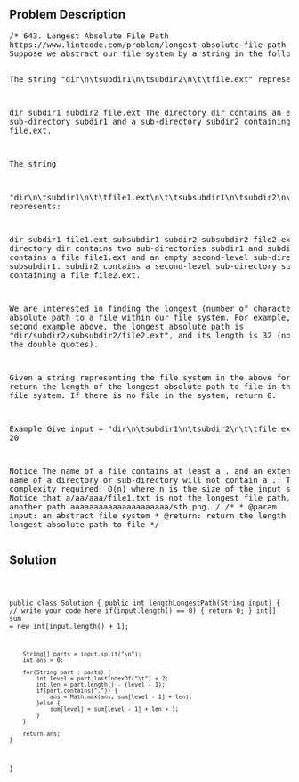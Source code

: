 <!--
<style>
  body { font-family: Arial, sans-serif; }
  .container { max-width: 100%; margin: 0 auto; padding: 10px; }
  .comment-block { background-color: #f9f9f9; padding: 10px; border-left: 5px solid #ccc; max-width: 200px; margin: 20px auto; overflow-wrap: break-word; white-space: pre-wrap; }
  .code-block { background-color: #f4f4f4; padding: 10px; border: 1px solid #ddd; max-width: 50%; margin: 20px auto; overflow-wrap: break-word; white-space: pre-wrap; }
</style>
-->

<div class='container'>
<h2>Problem Description</h2>
<div class='comment-block'>
<pre>
/* 643. Longest Absolute File Path
https://www.lintcode.com/problem/longest-absolute-file-path
Suppose we abstract our file system by a string in the following manner:

The string "dir\n\tsubdir1\n\tsubdir2\n\t\tfile.ext" represents:

dir
    subdir1
    subdir2
        file.ext
The directory dir contains an empty sub-directory subdir1 and a sub-directory subdir2 containing a file file.ext.

The string

"dir\n\tsubdir1\n\t\tfile1.ext\n\t\tsubsubdir1\n\tsubdir2\n\t\tsubsubdir2\n\t\t\tfile2.ext"
represents:

dir
    subdir1
        file1.ext
        subsubdir1
    subdir2
        subsubdir2
            file2.ext
The directory dir contains two sub-directories subdir1 and subdir2. subdir1 contains a file file1.ext 
and an empty second-level sub-directory subsubdir1. subdir2 contains a second-level sub-directory subsubdir2 
containing a file file2.ext.

We are interested in finding the longest (number of characters) absolute path to a file within our file system. 
For example, in the second example above, the longest absolute path is "dir/subdir2/subsubdir2/file2.ext", 
and its length is 32 (not including the double quotes).

Given a string representing the file system in the above format, return the length of the longest absolute 
path to file in the abstracted file system. If there is no file in the system, return 0.

Example
Give input = "dir\n\tsubdir1\n\tsubdir2\n\t\tfile.ext" return 20

Notice
The name of a file contains at least a . and an extension.
The name of a directory or sub-directory will not contain a ..
Time complexity required: O(n) where n is the size of the input string.
Notice that a/aa/aaa/file1.txt is not the longest file path, if there is another path aaaaaaaaaaaaaaaaaaaaa/sth.png.
*/
    /**
     * @param input: an abstract file system
     * @return: return the length of the longest absolute path to file
     */
</pre>
</div>

<h2>Solution</h2>
<div class='code-block'>
<pre><code class='language-java'>

public class Solution {
    public int lengthLongestPath(String input) {
        // write your code here
        if(input.length() == 0) {
            return 0;
        }
        int[] sum = new int[input.length() + 1];
        
        String[] parts = input.split("\n");
        int ans = 0;
        
        for(String part : parts) {
            int level = part.lastIndexOf("\t") + 2;
            int len = part.length() - (level - 1);
            if(part.contains(".")) {
                ans = Math.max(ans, sum[level - 1] + len);
            }else {
                sum[level] = sum[level - 1] + len + 1;
            }
        }
        
        return ans;
    }
}</code></pre>
</div>
</div>
